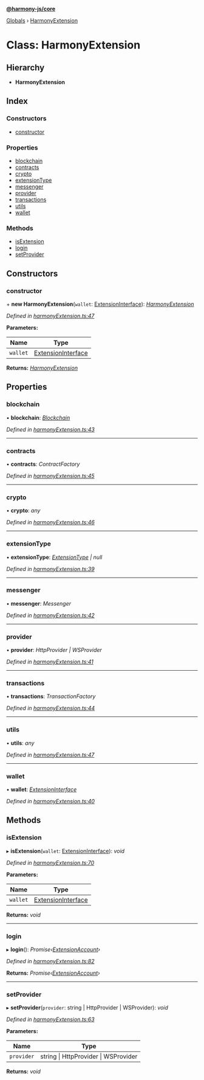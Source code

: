 **[@harmony-js/core](../README.md)**

[Globals](../README.md) › [HarmonyExtension](harmonyextension.md)

# Class: HarmonyExtension

## Hierarchy

* **HarmonyExtension**

## Index

### Constructors

* [constructor](harmonyextension.md#constructor)

### Properties

* [blockchain](harmonyextension.md#blockchain)
* [contracts](harmonyextension.md#contracts)
* [crypto](harmonyextension.md#crypto)
* [extensionType](harmonyextension.md#extensiontype)
* [messenger](harmonyextension.md#messenger)
* [provider](harmonyextension.md#provider)
* [transactions](harmonyextension.md#transactions)
* [utils](harmonyextension.md#utils)
* [wallet](harmonyextension.md#wallet)

### Methods

* [isExtension](harmonyextension.md#isextension)
* [login](harmonyextension.md#login)
* [setProvider](harmonyextension.md#setprovider)

## Constructors

###  constructor

\+ **new HarmonyExtension**(`wallet`: [ExtensionInterface](../interfaces/extensioninterface.md)): *[HarmonyExtension](harmonyextension.md)*

*Defined in [harmonyExtension.ts:47](https://github.com/FireStack-Lab/Harmony-sdk-core/blob/2ea7368/packages/harmony-core/src/harmonyExtension.ts#L47)*

**Parameters:**

Name | Type |
------ | ------ |
`wallet` | [ExtensionInterface](../interfaces/extensioninterface.md) |

**Returns:** *[HarmonyExtension](harmonyextension.md)*

## Properties

###  blockchain

• **blockchain**: *[Blockchain](blockchain.md)*

*Defined in [harmonyExtension.ts:43](https://github.com/FireStack-Lab/Harmony-sdk-core/blob/2ea7368/packages/harmony-core/src/harmonyExtension.ts#L43)*

___

###  contracts

• **contracts**: *ContractFactory*

*Defined in [harmonyExtension.ts:45](https://github.com/FireStack-Lab/Harmony-sdk-core/blob/2ea7368/packages/harmony-core/src/harmonyExtension.ts#L45)*

___

###  crypto

• **crypto**: *any*

*Defined in [harmonyExtension.ts:46](https://github.com/FireStack-Lab/Harmony-sdk-core/blob/2ea7368/packages/harmony-core/src/harmonyExtension.ts#L46)*

___

###  extensionType

• **extensionType**: *[ExtensionType](../enums/extensiontype.md) | null*

*Defined in [harmonyExtension.ts:39](https://github.com/FireStack-Lab/Harmony-sdk-core/blob/2ea7368/packages/harmony-core/src/harmonyExtension.ts#L39)*

___

###  messenger

• **messenger**: *Messenger*

*Defined in [harmonyExtension.ts:42](https://github.com/FireStack-Lab/Harmony-sdk-core/blob/2ea7368/packages/harmony-core/src/harmonyExtension.ts#L42)*

___

###  provider

• **provider**: *HttpProvider | WSProvider*

*Defined in [harmonyExtension.ts:41](https://github.com/FireStack-Lab/Harmony-sdk-core/blob/2ea7368/packages/harmony-core/src/harmonyExtension.ts#L41)*

___

###  transactions

• **transactions**: *TransactionFactory*

*Defined in [harmonyExtension.ts:44](https://github.com/FireStack-Lab/Harmony-sdk-core/blob/2ea7368/packages/harmony-core/src/harmonyExtension.ts#L44)*

___

###  utils

• **utils**: *any*

*Defined in [harmonyExtension.ts:47](https://github.com/FireStack-Lab/Harmony-sdk-core/blob/2ea7368/packages/harmony-core/src/harmonyExtension.ts#L47)*

___

###  wallet

• **wallet**: *[ExtensionInterface](../interfaces/extensioninterface.md)*

*Defined in [harmonyExtension.ts:40](https://github.com/FireStack-Lab/Harmony-sdk-core/blob/2ea7368/packages/harmony-core/src/harmonyExtension.ts#L40)*

## Methods

###  isExtension

▸ **isExtension**(`wallet`: [ExtensionInterface](../interfaces/extensioninterface.md)): *void*

*Defined in [harmonyExtension.ts:70](https://github.com/FireStack-Lab/Harmony-sdk-core/blob/2ea7368/packages/harmony-core/src/harmonyExtension.ts#L70)*

**Parameters:**

Name | Type |
------ | ------ |
`wallet` | [ExtensionInterface](../interfaces/extensioninterface.md) |

**Returns:** *void*

___

###  login

▸ **login**(): *Promise‹[ExtensionAccount](../interfaces/extensionaccount.md)›*

*Defined in [harmonyExtension.ts:82](https://github.com/FireStack-Lab/Harmony-sdk-core/blob/2ea7368/packages/harmony-core/src/harmonyExtension.ts#L82)*

**Returns:** *Promise‹[ExtensionAccount](../interfaces/extensionaccount.md)›*

___

###  setProvider

▸ **setProvider**(`provider`: string | HttpProvider | WSProvider): *void*

*Defined in [harmonyExtension.ts:63](https://github.com/FireStack-Lab/Harmony-sdk-core/blob/2ea7368/packages/harmony-core/src/harmonyExtension.ts#L63)*

**Parameters:**

Name | Type |
------ | ------ |
`provider` | string \| HttpProvider \| WSProvider |

**Returns:** *void*